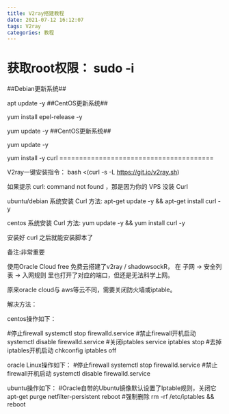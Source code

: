 ```yaml
---
title: V2ray搭建教程
date: 2021-07-12 16:12:07
tags: V2ray
categories: 教程
---
```

获取root权限：
sudo -i
=======================================
##Debian更新系统##

apt update -y
##CentOS更新系统##

yum install epel-release -y

yum update -y
##CentOS更新系统##

yum update -y

yum install -y curl
=======================================<!--more-->

V2ray一键安装指令：
bash <(curl -s -L https://git.io/v2ray.sh)

如果提示 curl: command not found ，那是因为你的 VPS 没装 Curl

ubuntu/debian 系统安装 Curl 方法: apt-get update -y && apt-get install curl -y

centos 系统安装 Curl 方法: yum update -y && yum install curl -y

安装好 curl 之后就能安装脚本了


备注:非常重要

使用Oracle Cloud free 免费云搭建了v2ray /  shadowsockR， 在 子网 -> 安全列表 -> 入网规则 里也打开了对应的端口，但还是无法科学上网。

原来oracle cloud与 aws等云不同，需要关闭防火墙或iptable。


解决方法：

centos操作如下：

#停止firewall
systemctl stop firewalld.service
#禁止firewall开机启动
systemctl disable firewalld.service
#关闭iptables
service iptables stop
#去掉iptables开机启动
chkconfig iptables off

oracle Linux操作如下：
#停止firewall
systemctl stop firewalld.service
#禁止firewall开机启动
systemctl disable firewalld.service

ubuntu操作如下：
#Oracle自带的Ubuntu镜像默认设置了Iptable规则，关闭它
apt-get purge netfilter-persistent
reboot
#强制删除
rm -rf /etc/iptables && reboot



